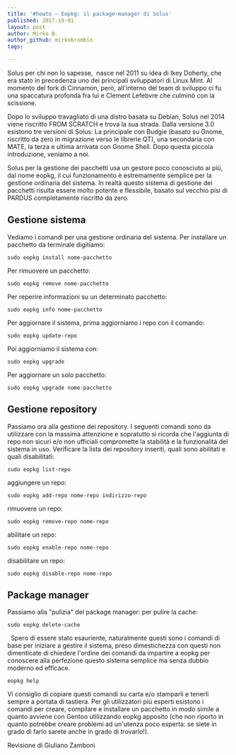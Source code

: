 ```yaml
---
title: '#howto – Eopkg: il package-manager di Solus'
published: 2017-10-01
layout: post
author: Mirko B.
author_github: mirkobrombin
tags:

---
```

<p>Solus per chi non lo sapesse,&nbsp; nasce nel 2011 su idea di Ikey Doherty, che era stato in precedenza uno dei principali sviluppatori di Linux Mint. Al momento del fork di Cinnamon, però, all'interno del team di sviluppo ci fu una spaccatura profonda fra lui e Clement Lefebvre che culminò con la scissione.</p><p>Dopo lo sviluppo travagliato di una distro basata su Debian, Solus nel 2014 viene riscritto FROM SCRATCH e trova la sua strada. Dalla versione 3.0 esistono tre versioni di Solus: La principale con Budgie (basato su Gnome, riscritto da zero in migrazione verso le librerie QT), una secondaria con MATE, la terza e ultima arrivata con Gnome Shell. Dopo questa piccola introduzione, veniamo a noi.</p><p>Solus per la gestione dei pacchetti usa un gestore poco conosciuto ai più, dal nome eopkg, il cui funzionamento è estremamente semplice per la gestione ordinaria del sistema. In realtà questo sistema di gestione dei pacchetti risulta essere molto potente e flessibile, basato sul vecchio pisi di PARDUS completamente riscritto da zero.</p><h2>Gestione sistema</h2><p>Vediamo i comandi per una gestione ordinaria del sistema. Per installare un pacchetto da terminale digitiamo:</p><pre><code>sudo eopkg install nome-pacchetto</code></pre><p>Per rimuovere un pacchetto:</p><pre><code>sudo eopkg remove nome-pacchetto</code></pre><p>Per reperire informazioni su un determinato pacchetto:</p><pre><code>sudo eopkg info nome-pacchetto</code></pre><p>Per aggiornare il sistema, prima aggiorniamo i repo con il comando:</p><pre><code>sudo eopkg update-repo</code></pre><p>Poi aggiorniamo il sistema con:</p><pre><code>sudo eopkg upgrade</code></pre><p>Per aggiornare un solo pacchetto:</p><pre><code>sudo eopkg upgrade nome-pacchetto</code></pre><h2>Gestione repository</h2><p>Passiamo ora alla gestione dei repository. I seguenti comandi sono da utilizzare con la massima attenzione e sopratutto si ricorda che l'aggiunta di repo non sicuri e/o non ufficiali compromette la stabilità e la funzionalità del sistema in uso. Verificare la lista dei repository inseriti, quali sono abilitati e quali disabilitati:</p><pre><code>sudo eopkg list-repo</code></pre><p>aggiungere un repo:</p><pre><code>sudo eopkg add-repo nome-repo indirizzo-repo</code></pre><p>rimuovere un repo:</p><pre><code>sudo eopkg remove-repo nome-repo</code></pre><p>abilitare un repo:</p><pre><code>sudo eopkg enable-repo nome-repo</code></pre><p>disabilitare un repo:</p><pre><code>sudo eopkg disable-repo nome-repo</code></pre><h2>Package manager</h2><p>Passiamo alla "pulizia" del package manager: per pulire la cache:</p><pre><code>sudo eopkg delete-cache</code></pre><p>&nbsp; Spero di essere stato esauriente, naturalmente questi sono i comandi di base per iniziare a gestire il sistema, preso dimestichezza con questi non dimenticate di chiedere l'ordine dei comandi da impartire a eopkg per conoscere alla perfezione questo sistema semplice ma senza dubbio moderno ed efficace.</p><pre><code>eopkg help</code></pre><p>Vi consiglio di copiare questi comandi su carta e/o stamparli e tenerli sempre a portata di tastiera. Per gli utilizzatori più esperti esistono i comandi per creare, compilare e installare un pacchetto in modo simile a quanto avviene con Gentoo utilizzando eopkg apposito (che non riporto in quanto potrebbe creare problemi ad un'utenza poco esperta: se siete in grado di farlo sarete anche in grado di trovarlo!). &nbsp;</p><p>Revisione di Giuliano Zamboni</p>